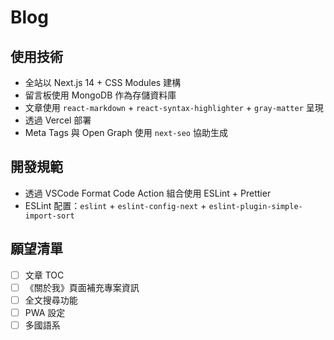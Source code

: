 # Blog

## 使用技術

- 全站以 Next.js 14 + CSS Modules 建構
- 留言板使用 MongoDB 作為存儲資料庫
- 文章使用 `react-markdown` + `react-syntax-highlighter` + `gray-matter` 呈現
- 透過 Vercel 部署
- Meta Tags 與 Open Graph 使用 `next-seo` 協助生成

## 開發規範

- 透過 VSCode Format Code Action 組合使用 ESLint + Prettier
- ESLint 配置：`eslint` + `eslint-config-next` + `eslint-plugin-simple-import-sort`

## 願望清單

- [ ] 文章 TOC
- [ ] 《關於我》頁面補充專案資訊
- [ ] 全文搜尋功能
- [ ] PWA 設定
- [ ] 多國語系
